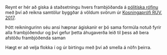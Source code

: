 Reynt er hér að giska á staðsetningu hvers frambjóðanda á [pólitíska rófinu](http://en.wikipedia.org/wiki/Political_compass) með því að reikna samtölur byggðar á völdum svörum úr [Kosningaprófi RÚV, 2017](http://www.ruv.is/x17).

Þótt reikningurinn séu ansi hæpnar ágiskanir er þó sama formúla notuð fyrir alla frambjóðendur og því gefur þetta áhugaverða leið til þess að bera afstöðu frambjóðenda saman

Hægt er að velja flokka í og úr birtingu með því að smella á nöfn þeirra.